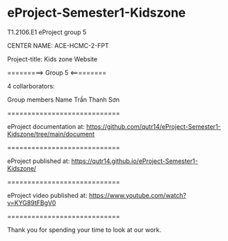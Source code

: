 # eProject-Semester1-Kidszone

T1.2106.E1 eProject group 5

CENTER NAME: ACE-HCMC-2-FPT

Project-title: Kids zone Website

=========> Group 5 <=========

4 collarborators:

Group members      Name
                   Trần Thanh Sơn
                          
============================

eProject documentation at: https://github.com/qutr14/eProject-Semester1-Kidszone/tree/main/document

============================

eProject published at: https://qutr14.github.io/eProject-Semester1-Kidszone/

============================

eProject video published at: https://www.youtube.com/watch?v=KYG89tFBgV0

============================

Thank you for spending your time to look at our work.

